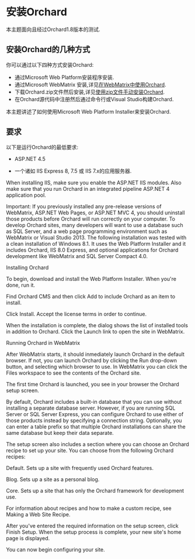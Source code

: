 # 安装Orchard

本主题面向且经过Orchard1.8版本的测试.

## 安装Orchard的几种方式

你可以通过以下四种方式安装Orchard:

* 通过Microsoft Web Platform安装程序安装.
* 通过Microsoft WebMatrix 安装,详见[在WebMatrix中使用Orchard](/getting-started/working-with-orchard-in-webmatrix.md).
* 下载Orchard.zip文件然后安装,详见[使用zip文件手动安装Orchard](/getting-started/manually-installing-orchard.md).
* 在Orchard源代码中注册然后通过命令行或Visual Studio构建Orchard.

本主题讲述了如何使用Microsoft Web Platform Installer来安装Orchard.

## 要求

以下是运行Orchard的最低要求:

* ASP.NET 4.5

* 一个诸如 IIS Express 8, 7.5 或 IIS 7.x的应用服务器.

When installing IIS, make sure you enable the ASP.NET IIS modules. Also make sure that you run Orchard in an integrated pipeline ASP.NET 4 application pool.

Important: If you previously installed any pre-release versions of WebMatrix, ASP.NET Web Pages, or ASP.NET MVC 4, you should uninstall those products before Orchard will run correctly on your computer. To develop Orchard sites, many developers will want to use a database such as SQL Server, and a web page programming environment such as WebMatrix or Visual Studio 2013. The following installation was tested with a clean installation of Windows 8.1. It uses the Web Platform Installer and it includes Orchard, IIS 8.0 Express, and optional applications for Orchard development like WebMatrix and SQL Server Compact 4.0.

Installing Orchard

To begin, download and install the Web Platform Installer. When you're done, run it.

Find Orchard CMS and then click Add to include Orchard as an item to install.

Click Install. Accept the license terms in order to continue.

When the installation is complete, the dialog shows the list of installed tools in addition to Orchard. Click the Launch link to open the site in WebMatrix.

Running Orchard in WebMatrix

After WebMatrix starts, it should inmediately launch Orchard in the default browser. If not, you can launch Orchard by clicking the Run drop-down button, and selecting which browser to use. In WebMatrix you can click the Files workspace to see the contents of the Orchard site.

The first time Orchard is launched, you see in your browser the Orchard setup screen.

By default, Orchard includes a built-in database that you can use without installing a separate database server. However, if you are running SQL Server or SQL Server Express, you can configure Orchard to use either of those products instead by specifying a connection string. Optionally, you can enter a table prefix so that multiple Orchard installations can share the same database but keep their data separate.

The setup screen also includes a section where you can choose an Orchard recipe to set up your site. You can choose from the following Orchard recipes:

Default. Sets up a site with frequently used Orchard features.

Blog. Sets up a site as a personal blog.

Core. Sets up a site that has only the Orchard framework for development use.

For information about recipes and how to make a custom recipe, see Making a Web Site Recipe.

After you've entered the required information on the setup screen, click Finish Setup. When the setup process is complete, your new site's home page is displayed.

You can now begin configuring your site.


